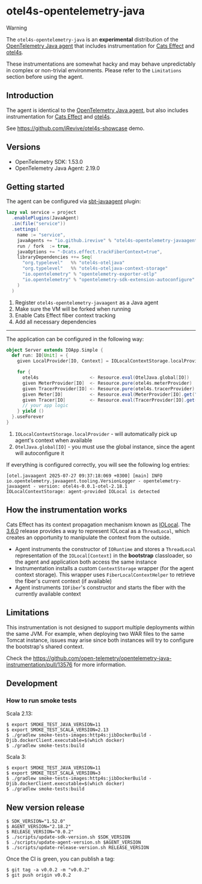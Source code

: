 # otel4s-opentelemetry-java

> [!WARNING]
> The `otel4s-opentelemetry-java` is an **experimental** distribution of the [OpenTelemetry Java agent](https://github.com/open-telemetry/opentelemetry-java-instrumentation) 
> that includes instrumentation for [Cats Effect](https://github.com/typelevel/cats-effect) and [otel4s](https://github.com/typelevel/otel4s).
> 
> These instrumentations are somewhat hacky and may behave unpredictably in complex or non-trivial environments.
> Please refer to the `Limitations` section before using the agent.

## Introduction

The agent is identical to the [OpenTelemetry Java agent](https://github.com/open-telemetry/opentelemetry-java-instrumentation), 
but also includes instrumentation for [Cats Effect](https://github.com/typelevel/cats-effect) and [otel4s](https://github.com/typelevel/otel4s).

See https://github.com/iRevive/otel4s-showcase demo.

## Versions

- OpenTelemetry SDK: 1.53.0
- OpenTelemetry Java Agent: 2.19.0

## Getting started

The agent can be configured via [sbt-javaagent](https://github.com/sbt/sbt-javaagent) plugin:
```sbt
lazy val service = project
  .enablePlugins(JavaAgent)
  .in(file("service"))
  .settings(
    name := "service",
    javaAgents += "io.github.irevive" % "otel4s-opentelemetry-javaagent" % "0.0.2", // <1>
    run / fork  := true,                                                            // <2>
    javaOptions += "-Dcats.effect.trackFiberContext=true",                          // <3>
    libraryDependencies ++= Seq(                                                    // <4>
      "org.typelevel"   %% "otel4s-oteljava"                           % "0.13.1",
      "org.typelevel"   %% "otel4s-oteljava-context-storage"           % "0.13.1",
      "io.opentelemetry" % "opentelemetry-exporter-otlp"               % "1.52.0" % Runtime,
      "io.opentelemetry" % "opentelemetry-sdk-extension-autoconfigure" % "1.52.0" % Runtime
    )
  )
```

1. Register `otel4s-opentelemetry-javaagent` as a Java agent
2. Make sure the VM will be forked when running
3. Enable Cats Effect fiber context tracking
4. Add all necessary dependencies

____

The application can be configured in the following way: 

```scala
object Server extends IOApp.Simple {
  def run: IO[Unit] = {
    given LocalProvider[IO, Context] = IOLocalContextStorage.localProvider[IO] // <1>

    for {
      otel4s                   <- Resource.eval(OtelJava.global[IO])           // <2>
      given MeterProvider[IO]  <- Resource.pure(otel4s.meterProvider)
      given TracerProvider[IO] <- Resource.pure(otel4s.tracerProvider)
      given Meter[IO]          <- Resource.eval(MeterProvider[IO].get("service"))
      given Tracer[IO]         <- Resource.eval(TracerProvider[IO].get("service"))
      // your app logic
    } yield ()
  }.useForever
}
```

1. `IOLocalContextStorage.localProvider` - will automatically pick up agent's context when available
2. `OtelJava.global[IO]` - you must use the global instance, since the agent will autoconfigure it

If everything is configured correctly, you will see the following log entries:
```
[otel.javaagent 2025-07-27 09:37:18:069 +0300] [main] INFO io.opentelemetry.javaagent.tooling.VersionLogger - opentelemetry-javaagent - version: otel4s-0.0.1-otel-2.18.1
IOLocalContextStorage: agent-provided IOLocal is detected
```

## How the instrumentation works

Cats Effect has its context propagation mechanism known as [IOLocal](https://typelevel.org/cats-effect/docs/core/io-local). The [3.6.0](https://github.com/typelevel/cats-effect/releases/tag/v3.6.0) release provides a way to represent IOLocal as a `ThreadLocal`, which creates an opportunity to manipulate the context from the outside.

- Agent instruments the constructor of `IORuntime` and stores a `ThreadLocal` representation of the `IOLocal[Context]` in the **bootstrap** classloader, so the agent and application both access the same instance
- Instrumentation installs a custom `ContextStorage` wrapper (for the agent context storage). This wrapper uses `FiberLocalContextHelper` to retrieve the fiber's current context (if available)
- Agent instruments `IOFiber`'s constructor and starts the fiber with the currently available context

## Limitations

This instrumentation is not designed to support multiple deployments within the same JVM. 
For example, when deploying two WAR files to the same Tomcat instance, issues may arise since both instances will try
to configure the bootstrap's shared context.

Check the https://github.com/open-telemetry/opentelemetry-java-instrumentation/pull/13576 for more information.

## Development

### How to run smoke tests

Scala 2.13:
```shell
$ export SMOKE_TEST_JAVA_VERSION=11 
$ export SMOKE_TEST_SCALA_VERSION=2.13
$ ./gradlew smoke-tests-images:http4s:jibDockerBuild -Djib.dockerClient.executable=$(which docker)                         
$ ./gradlew smoke-tests:build
```

Scala 3:
```shell
$ export SMOKE_TEST_JAVA_VERSION=11 
$ export SMOKE_TEST_SCALA_VERSION=3
$ ./gradlew smoke-tests-images:http4s:jibDockerBuild -Djib.dockerClient.executable=$(which docker)                         
$ ./gradlew smoke-tests:build
```

## New version release

```shell
$ SDK_VERSION="1.52.0"
$ AGENT_VERSION="2.18.2"
$ RELEASE_VERSION="0.0.2"
$ ./scripts/update-sdk-version.sh $SDK_VERSION
$ ./scripts/update-agent-version.sh $AGENT_VERSION
$ ./scripts/update-release-version.sh RELEASE_VERSION
```

Once the CI is green, you can publish a tag:
```shell
$ git tag -a v0.0.2 -m "v0.0.2"
$ git push origin v0.0.2
```
